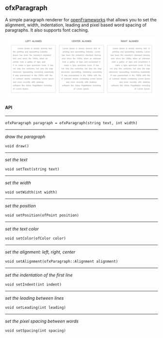 ofxParagraph
-----------------
A simple paragraph renderer for [openFrameworks](http://openframeworks.cc/) that allows you to set the alignment, width, indentation, leading and pixel based word spacing of paragraphs. It also supports font caching.


![image](./img/layout-example.png)

#### API
-----------------

	ofxParagraph paragraph = ofxParagraph(string text, int width)

------------------------------------------------------------------------------
*draw the paragraph*
 
	void draw()
------------------------------------------------------------------------------
*set the text* 

	void setText(string text)
------------------------------------------------------------------------------
*set the width* 

	void setWidth(int width)	
------------------------------------------------------------------------------
*set the position* 

	void setPosition(ofPoint position)	
------------------------------------------------------------------------------
*set the text color*
 
	void setColor(ofColor color)
------------------------------------------------------------------------------
*set the alignment: left, right, center*
 
	void setAlignment(ofxParagraph::Alignment alignment)
------------------------------------------------------------------------------
*set the indentation of the first line*
 
	void setIndent(int indent)
------------------------------------------------------------------------------
*set the leading between lines*
 
	void setLeading(int leading)
------------------------------------------------------------------------------
*set the pixel spacing between words*
 
	void setSpacing(int spacing)

